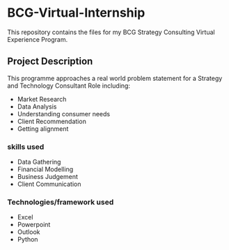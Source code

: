 # BCG-Virtual-Internship
This repository contains the files for my BCG Strategy Consulting Virtual Experience Program.

## Project Description
This programme approaches a real world problem statement for a Strategy and Technology Consultant Role including:
- Market Research
- Data Analysis
- Understanding consumer needs
- Client Recommendation
- Getting alignment

### skills used
* Data Gathering
* Financial Modelling
* Business Judgement
* Client Communication

### Technologies/framework used
* Excel
* Powerpoint
* Outlook
* Python

